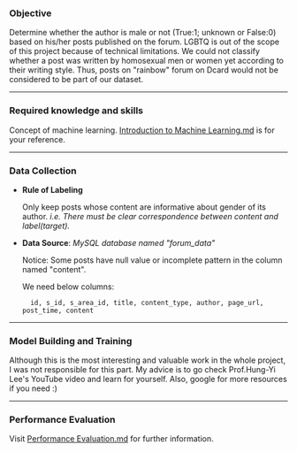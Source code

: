 ### Objective

Determine whether the author is male or not (True:1; unknown or False:0) based on his/her posts published on the forum.
LGBTQ is out of the scope of this project because of technical limitations. 
We could not classify whether a post was written by homosexual men or women yet according to their writing style. 
Thus, posts on "rainbow" forum on Dcard would not be considered to be part of our dataset.

- - -
### Required knowledge and skills

Concept of machine learning. [Introduction to Machine Learning.md](Introduction%20to%20Machine%20Learning.md) is for your reference.

- - -
### Data Collection 

- **Rule of Labeling**

    Only keep posts whose content are informative about gender of its author. *i.e. There must be clear correspondence between content and label(target).*


- **Data Source**: *MySQL database named "forum_data"* <p>Notice: Some posts have null value or incomplete pattern in the column named "content". <p> We need below columns:

    
        id, s_id, s_area_id, title, content_type, author, page_url, post_time, content
    
    
- - -
### Model Building and Training
Although this is the most interesting and valuable work in the whole project, I was not responsible for this part. My advice is to
go check Prof.Hung-Yi Lee's YouTube video and learn for yourself. Also, google for more resources if you need :) 
- - -
### Performance Evaluation
Visit [Performance Evaluation.md](Performance%20Evaluation.md) for further information.

    
